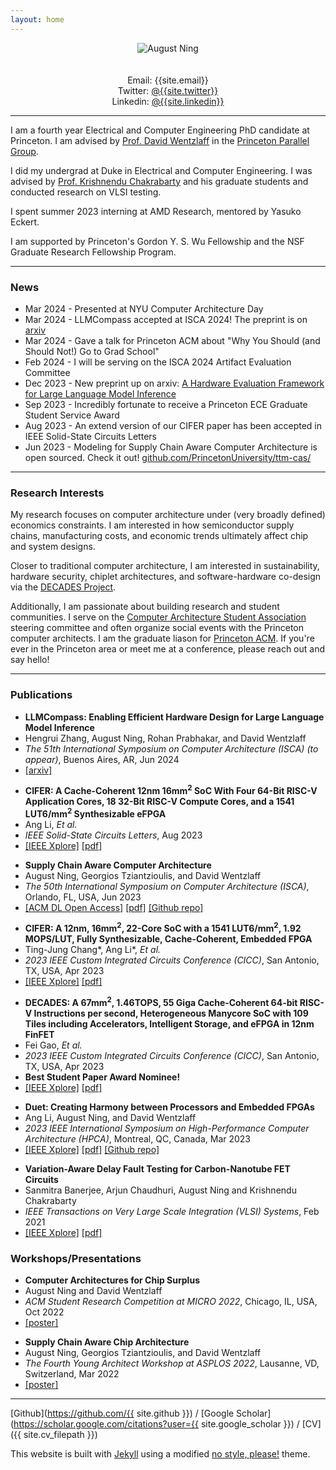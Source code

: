 ```yaml
---
layout: home
---
```


<div align="center" style="text-align: center">
	<div class="circular-portrait" align="center">
		<img src="{{ site.profile_photo_filepath }}" alt="August Ning"/>
	</div>
	<br>
	<br>
	<div style="display: inline-block; text-align: center;">
		Email: {{site.email}}
		<br>
		Twitter: <a href="https://twitter.com/{{site.twitter}}">@{{site.twitter}}</a>
		<br>
		Linkedin: <a href="https://linkedin.com/in/{{site.linkedin}}">@{{site.linkedin}}</a>
	</div>
</div>

***

I am a fourth year Electrical and Computer Engineering PhD candidate at Princeton. I am advised by [Prof. David Wentzlaff](https://princeton.edu/~wentzlaf/) in the [Princeton Parallel Group](https://parallel.princeton.edu/).

I did my undergrad at Duke in Electrical and Computer Engineering. I was advised by [Prof. Krishnendu Chakrabarty](https://search.asu.edu/profile/4669916) and his graduate students and conducted research on VLSI testing.

I spent summer 2023 interning at AMD Research, mentored by Yasuko Eckert.

I am supported by Princeton's Gordon Y. S. Wu Fellowship and the NSF Graduate Research Fellowship Program.

***

### **News**

* Mar 2024 - Presented at NYU Computer Architecture Day
* Mar 2024 - LLMCompass accepted at ISCA 2024! The preprint is on [arxiv](https://arxiv.org/abs/2312.03134)
* Mar 2024 - Gave a talk for Princeton ACM about "Why You Should (and Should Not!) Go to Grad School"
* Feb 2024 - I will be serving on the ISCA 2024 Artifact Evaluation Committee
* Dec 2023 - New preprint up on arxiv: [A Hardware Evaluation Framework for Large Language Model Inference](https://arxiv.org/abs/2312.03134)
* Sep 2023 - Incredibly fortunate to receive a Princeton ECE Graduate Student Service Award
* Aug 2023 - An extend version of our CIFER paper has been accepted in IEEE Solid-State Circuits Letters
* Jun 2023 - Modeling for Supply Chain Aware Computer Architecture is open sourced. Check it out! [github.com/PrincetonUniversity/ttm-cas/](https://github.com/PrincetonUniversity/ttm-cas/)

***

### **Research Interests**
My research focuses on computer architecture under (very broadly defined) economics constraints. I am interested in how semiconductor supply chains, manufacturing costs, and economic trends ultimately affect chip and system designs. 

Closer to traditional computer architecture, I am interested in sustainability, hardware security, chiplet architectures, and software-hardware co-design via the [DECADES Project](https://decades.cs.princeton.edu/).

Additionally, I am passionate about building research and student communities. I serve on the [Computer Architecture Student Association](https://sigarch.org/casa/) steering committee and often organize social events with the Princeton computer architects. I am the graduate liason for [Princeton ACM](https://princeton.acm.org/). If you're ever in the Princeton area or meet me at a conference, please reach out and say hello!

***
<!-- authors, "title in quotes,", *conference in italics*, city, state, country, month year -->
<!-- ### **Preprints**

<ul class='no_marker'>
	<li><b>A Hardware Evaluation Framework for Large Language Model Inference</b></li>
	<li>Hengrui Zhang, August Ning, Rohan Prabhakar, and David Wentzlaff</li>
	<li>Dec 2023</li>
	<li><a href="https://arxiv.org/abs/2312.03134">[arxiv]</a> <a href="assets/papers/llm-hardware-eval-arxiv-2023.pdf">[pdf]</a></li>
</ul> -->

<!-- authors, "title in quotes,", *conference in italics*, city, state, country, month year -->
### **Publications**

<ul class='no_marker'>
	<li><b>LLMCompass: Enabling Efficient Hardware Design for Large Language Model Inference</b></li>
	<li>Hengrui Zhang, August Ning, Rohan Prabhakar, and David Wentzlaff</li>
	<li><i>The 51th International Symposium on Computer Architecture (ISCA) (to appear)</i>, Buenos Aires, AR, Jun 2024</li>
	<li><a href="https://arxiv.org/abs/2312.03134">[arxiv]</a></li>
</ul>


<ul class='no_marker'>
	<li><b>CIFER: A Cache-Coherent 12nm 16mm<sup>2</sup> SoC With Four 64-Bit RISC-V Application Cores, 18 32-Bit RISC-V Compute Cores, and a 1541 LUT6/mm<sup>2</sup> Synthesizable eFPGA</b></li>
	<li>Ang Li, <i>Et al.</i></li>
	<li><i>IEEE Solid-State Circuits Letters</i>, Aug 2023</li>
	<li><a href="https://ieeexplore.ieee.org/document/10210635">[IEEE Xplore]</a> <a href="assets/papers/cifer-sscl-2023.pdf">[pdf]</a></li>
</ul>

<ul class='no_marker'>
	<li><b>Supply Chain Aware Computer Architecture</b></li>
	<li>August Ning, Georgios Tziantzioulis, and David Wentzlaff</li>
	<li><i>The 50th International Symposium on Computer Architecture (ISCA)</i>, Orlando, FL, USA, Jun 2023</li>
	<li><a href="https://dl.acm.org/doi/10.1145/3579371.3589052">[ACM DL Open Access]</a> <a href="assets/papers/supply-chain-isca-2023.pdf">[pdf]</a> <a href="https://github.com/PrincetonUniversity/ttm-cas/">[Github repo]</a></li>
</ul>

<ul class='no_marker'>
	<li><b>CIFER: A 12nm, 16mm<sup>2</sup>, 22-Core SoC with a 1541 LUT6/mm<sup>2</sup>, 1.92 MOPS/LUT, Fully Synthesizable, Cache-Coherent, Embedded FPGA</b></li>
	<li>Ting-Jung Chang*, Ang Li*, <i>Et al.</i></li>
	<li><i>2023 IEEE Custom Integrated Circuits Conference (CICC)</i>, San Antonio, TX, USA, Apr 2023</li>
	<li><a href="https://ieeexplore.ieee.org/abstract/document/10121294">[IEEE Xplore]</a> <a href="assets/papers/cifer-cicc-2023.pdf">[pdf]</a></li>
</ul>

<ul class='no_marker'>
	<li><b>DECADES: A 67mm<sup>2</sup>, 1.46TOPS, 55 Giga Cache-Coherent 64-bit RISC-V Instructions per second, Heterogeneous Manycore SoC with 109 Tiles including Accelerators, Intelligent Storage, and eFPGA in 12nm FinFET</b></li>
	<li>Fei Gao, <i>Et al.</i></li>
	<li><i>2023 IEEE Custom Integrated Circuits Conference (CICC)</i>, San Antonio, TX, USA, Apr 2023</li>
	<li><b>Best Student Paper Award Nominee!</b></li>
	<li><a href="https://ieeexplore.ieee.org/document/10121257">[IEEE Xplore]</a> <a href="assets/papers/decades-cicc-2023.pdf">[pdf]</a></li>
</ul>

<ul class='no_marker'>
	<li><b>Duet: Creating Harmony between Processors and Embedded FPGAs</b></li>
	<li>Ang Li, August Ning, and David Wentzlaff</li>
	<li><i>2023 IEEE International Symposium on High-Performance Computer Architecture (HPCA)</i>, Montreal, QC, Canada, Mar 2023</li>
	<li><a href="https://ieeexplore.ieee.org/document/10070989">[IEEE Xplore]</a> <a href="assets/papers/duet-hpca-2023.pdf">[pdf]</a> <a href="https://github.com/PrincetonUniversity/duet">[Github repo]</a></li>
</ul>

<ul class='no_marker'>
	<li><b>Variation-Aware Delay Fault Testing for Carbon-Nanotube FET Circuits</b></li>
	<li>Sanmitra Banerjee, Arjun Chaudhuri, August Ning and Krishnendu Chakrabarty</li>
	<li><i>IEEE Transactions on Very Large Scale Integration (VLSI) Systems</i>, Feb 2021</li>
	<li><a href="https://ieeexplore.ieee.org/document/9316977">[IEEE Xplore]</a> <a href="assets/papers/vadft-cntfet-tvlsi-2021.pdf">[pdf]</a></li>
</ul>

### **Workshops/Presentations**

<ul class='no_marker'>
	<li><b>Computer Architectures for Chip Surplus</b></li>
	<li>August Ning and David Wentzlaff</li>
	<li><i>ACM Student Research Competition at MICRO 2022</i>, Chicago, IL, USA, Oct 2022</li>
	<li><a href="assets/papers/chip-surplus-src-micro-2022.pdf">[poster]</a></li>
</ul>
<ul class='no_marker'>
	<li><b>Supply Chain Aware Chip Architecture</b></li>
	<li>August Ning, Georgios Tziantzioulis, and David Wentzlaff</li>
	<li><i>The Fourth Young Architect Workshop at ASPLOS 2022</i>, Lausanne, VD, Switzerland, Mar 2022</li>
	<li><a href="assets/papers/supply-chain-yarch-asplos-2022.pdf">[poster]</a></li>
</ul>

---

[Github](https://github.com/{{ site.github }}) / [Google Scholar](https://scholar.google.com/citations?user={{ site.google_scholar }}) / [CV]({{ site.cv_filepath }})

This website is built with [Jekyll](https://github.com/jekyll/jekyll) using a modified [no style, please!](https://github.com/riggraz/no-style-please) theme.